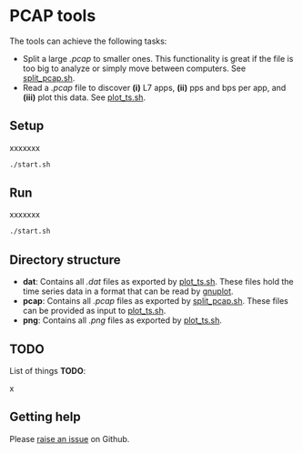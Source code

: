 PCAP tools
=========
The tools can achieve the following tasks:
+ Split a large _.pcap_ to smaller ones. This functionality is great if the file is too big to analyze or simply
move between computers. See [split_pcap.sh][split_script].
+ Read a _.pcap_ file to discover __(i)__ L7 apps, __(ii)__ pps and bps per app, and __(iii)__ plot this data.
See [plot_ts.sh][plot_script].


Setup
----
xxxxxxx
```bash
./start.sh
```

Run
----
xxxxxxx
```bash
./start.sh
```

Directory structure
----
+ __dat__: Contains all _.dat_ files as exported by [plot_ts.sh][plot_script]. These files hold the time series data in a format that can be read by [gnuplot][gnuplot_homepage].
+ __pcap__: Contains all _.pcap_ files as exported by [split_pcap.sh][split_script]. These files can be provided as input to [plot_ts.sh][plot_script].
+ __png__: Contains all _.png_ files as exported by [plot_ts.sh][plot_script].

TODO
----
List of things __TODO__:

x

Getting help
----
Please [raise an issue][getting_help] on Github.

[getting_help]: https://github.com/michailx/pcap-tools/issues
[plot_script]: https://github.com/michailx/pcap-tools/blob/master/plot_ts.sh
[split_script]: https://github.com/michailx/pcap-tools/blob/master/split_pcap.sh
[gnuplot_homepage]: http://www.gnuplot.info/
